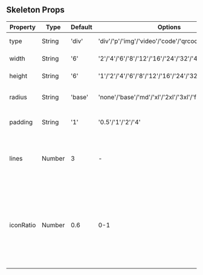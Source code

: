 ## Skeleton Props

| Property  | Type   | Default | Options                                                | Required | Description                                                                                                  |
| --------- | ------ | ------- | ------------------------------------------------------ | -------- | ------------------------------------------------------------------------------------------------------------ |
| type      | String | 'div'   | 'div'/'p'/'img'/'video'/'code'/'qrcode'/'barcode'      | No       | The type of skeleton.                                                                                        |
| width     | String | '6'     | '2'/'4'/'6'/'8'/'12'/'16'/'24'/'32'/'48'/'64'/'96'     | No       | The width of skeleton.                                                                                       |
| height    | String | '6'     | '1'/'2'/'4'/'6'/'8'/'12'/'16'/'24'/'32'/'48'/'64'/'96' | No       | The height of skeleton.                                                                                      |
| radius    | String | 'base'  | 'none'/'base'/'md'/'xl'/'2xl'/'3xl'/'full'             | No       | The border radius style.                                                                                     |
| padding   | String | '1'     | '0.5'/'1'/'2'/'4'                                      | No       | The padding of skeleton.                                                                                     |
| lines     | Number | 3       | -                                                      | No       | The number of lines, only effective when the type is 'p'.                                                    |
| iconRatio | Number | 0.6     | 0-1                                                    | No       | The ratio of the internal icon, only effective when the type is 'img', 'video', 'code', 'qrcode', 'barcode'. |
